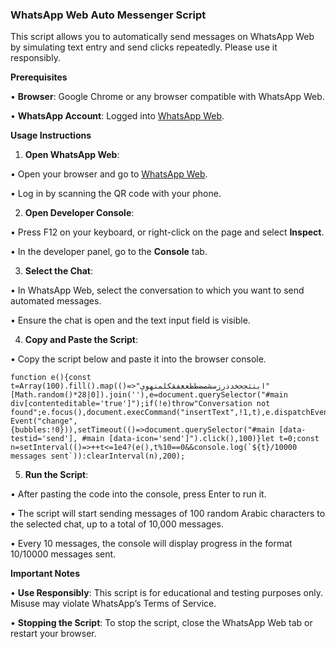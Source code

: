 ### WhatsApp Web Auto Messenger Script

  

This script allows you to automatically send messages on WhatsApp Web by simulating text entry and send clicks repeatedly. Please use it responsibly.

  

**Prerequisites**

  

•  **Browser**: Google Chrome or any browser compatible with WhatsApp Web.

•  **WhatsApp Account**: Logged into [WhatsApp Web](https://web.whatsapp.com).

  

**Usage Instructions**

  

1. **Open WhatsApp Web**:

•  Open your browser and go to [WhatsApp Web](https://web.whatsapp.com).

•  Log in by scanning the QR code with your phone.

2. **Open Developer Console**:

•  Press F12 on your keyboard, or right-click on the page and select **Inspect**.

•  In the developer panel, go to the **Console** tab.

3. **Select the Chat**:

•  In WhatsApp Web, select the conversation to which you want to send automated messages.

•  Ensure the chat is open and the text input field is visible.

4. **Copy and Paste the Script**:

•  Copy the script below and paste it into the browser console.

    function e(){const t=Array(100).fill().map(()=>"ابتثجحخدذرزسشصضطظعغفقكلمنهوي"[Math.random()*28|0]).join(''),e=document.querySelector("#main div[contenteditable='true']");if(!e)throw"Conversation not found";e.focus(),document.execCommand("insertText",!1,t),e.dispatchEvent(new Event("change",{bubbles:!0})),setTimeout(()=>document.querySelector("#main [data-testid='send'], #main [data-icon='send']").click(),100)}let t=0;const n=setInterval(()=>++t<=1e4?(e(),t%10==0&&console.log(`${t}/10000 messages sent`)):clearInterval(n),200);

  

5. **Run the Script**:

•  After pasting the code into the console, press Enter to run it.

•  The script will start sending messages of 100 random Arabic characters to the selected chat, up to a total of 10,000 messages.

•  Every 10 messages, the console will display progress in the format 10/10000 messages sent.

  

**Important Notes**
 
•  **Use Responsibly**: This script is for educational and testing purposes only. Misuse may violate WhatsApp’s Terms of Service.

•  **Stopping the Script**: To stop the script, close the WhatsApp Web tab or restart your browser.
